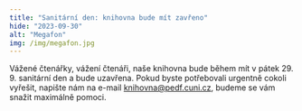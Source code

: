 ```yaml
---
title: "Sanitární den: knihovna bude mít zavřeno"
hide: "2023-09-30"
alt: "Megafon"
img: /img/megafon.jpg
---
```


Vážené čtenářky, vážení čtenáři, naše knihovna bude během mít v
pátek 29. 9. sanitární den a bude uzavřena. Pokud byste potřebovali urgentně cokoli vyřešit,
napište nám na e-mail <a href="mailto:knihovna@pedf.cuni.cz">knihovna@pedf.cuni.cz</a>, 
budeme se vám snažit maximálně pomoci. 
